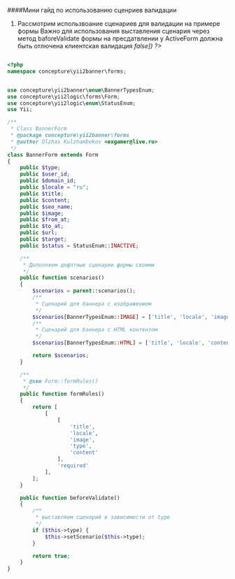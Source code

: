 ####Мини гайд по использованию сценриев валидации

1. Рассмотрим использвоание сценариев для валидации на примере формы
    Важно для использования выставления сценария через метод baforeValidate формы
    на пресдатвлении у ActiveForm должна быть отлючена клиентская валидация 
    *<?php $form = ActiveForm::begin(['enableClientValidation'=>false]) ?>*
    
    

```php

<?php
namespace concepture\yii2banner\forms;


use concepture\yii2banner\enum\BannerTypesEnum;
use concepture\yii2logic\forms\Form;
use concepture\yii2logic\enum\StatusEnum;
use Yii;

/**
 * Class BannerForm
 * @package concepture\yii2banner\forms
 * @author Olzhas Kulzhambekov <exgamer@live.ru>
 */
class BannerForm extends Form
{
    public $type;
    public $user_id;
    public $domain_id;
    public $locale = "ru";
    public $title;
    public $content;
    public $seo_name;
    public $image;
    public $from_at;
    public $to_at;
    public $url;
    public $target;
    public $status = StatusEnum::INACTIVE;

    /**
     * Дополняем дефлтные сценарии формы своими
     */
    public function scenarios()
    {
        $scenarios = parent::scenarios();
        /**
         * Сценарий для баннера с изображением
         */
        $scenarios[BannerTypesEnum::IMAGE] = ['title', 'locale', 'image', 'type'];
        /**
         * Сценарий для баннера с HTML контентом
         */
        $scenarios[BannerTypesEnum::HTML] = ['title', 'locale', 'content', 'type'];

        return $scenarios;
    }

    /**
     * @see Form::formRules()
     */
    public function formRules()
    {
        return [
            [
                [
                    'title',
                    'locale',
                    'image',
                    'type',
                    'content'
                ],
                'required'
            ],
        ];
    }

    public function beforeValidate()
    {
        /**
         * выставляем сценарий в зависимости от type
         */
        if ($this->type) {
            $this->setScenario($this->type);
        }

        return true;
    }
}

```